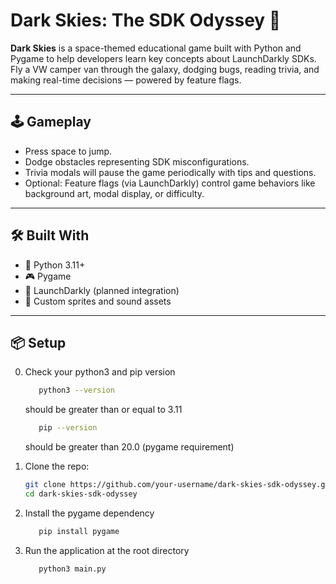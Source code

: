 # Dark Skies: The SDK Odyssey 🚀

**Dark Skies** is a space-themed educational game built with Python and Pygame to help developers learn key concepts about LaunchDarkly SDKs. Fly a VW camper van through the galaxy, dodging bugs, reading trivia, and making real-time decisions — powered by feature flags.

---

## 🕹️ Gameplay

- Press space to jump.
- Dodge obstacles representing SDK misconfigurations.
- Trivia modals will pause the game periodically with tips and questions.
- Optional: Feature flags (via LaunchDarkly) control game behaviors like background art, modal display, or difficulty.

---

## 🛠️ Built With

- 🐍 Python 3.11+
- 🎮 Pygame
- 🚩 LaunchDarkly (planned integration)
- 🎨 Custom sprites and sound assets

---

## 📦 Setup

0. Check your python3 and pip version
   ```bash
      python3 --version 
   ```
   should be greater than or equal to 3.11
   ```bash
      pip --version 
   ```
   should be greater than 20.0 (pygame requirement)

1. Clone the repo:
   ```bash
   git clone https://github.com/your-username/dark-skies-sdk-odyssey.git
   cd dark-skies-sdk-odyssey
   ```
2. Install the pygame dependency
   ```bash
      pip install pygame
   ```

3. Run the application at the root directory
   ```bash
      python3 main.py
   ```